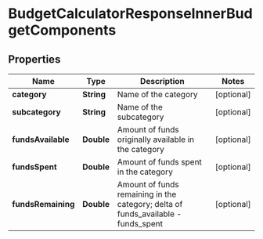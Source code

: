 
# BudgetCalculatorResponseInnerBudgetComponents

## Properties
Name | Type | Description | Notes
------------ | ------------- | ------------- | -------------
**category** | **String** | Name of the category |  [optional]
**subcategory** | **String** | Name of the subcategory |  [optional]
**fundsAvailable** | **Double** | Amount of funds originally available in the category |  [optional]
**fundsSpent** | **Double** | Amount of funds spent in the category |  [optional]
**fundsRemaining** | **Double** | Amount of funds remaining in the category; delta of funds_available - funds_spent |  [optional]



